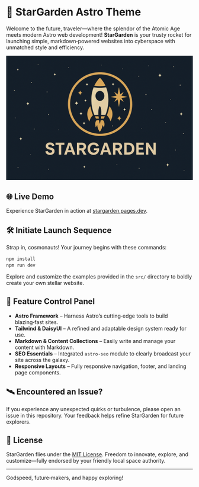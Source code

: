 # 🚀 StarGarden Astro Theme

Welcome to the future, traveler—where the splendor of the Atomic Age meets modern Astro web development! **StarGarden** is your trusty rocket for launching simple, markdown‑powered websites into cyberspace with unmatched style and efficiency.

![StarGarden Theme](./src/assets/landing-hero.png)

## 🌐 Live Demo

Experience StarGarden in action at [stargarden.pages.dev](https://stargarden.pages.dev/).

## 🛠️ Initiate Launch Sequence

Strap in, cosmonauts! Your journey begins with these commands:

```bash
npm install
npm run dev
```

Explore and customize the examples provided in the `src/` directory to boldly create your own stellar website.

## 🌌 Feature Control Panel

- **Astro Framework** – Harness Astro’s cutting‑edge tools to build blazing‑fast sites.
- **Tailwind & DaisyUI** – A refined and adaptable design system ready for use.
- **Markdown & Content Collections** – Easily write and manage your content with Markdown.
- **SEO Essentials** – Integrated `astro-seo` module to clearly broadcast your site across the galaxy.
- **Responsive Layouts** – Fully responsive navigation, footer, and landing page components.

## 🛰️ Encountered an Issue?

If you experience any unexpected quirks or turbulence, please open an issue in this repository. Your feedback helps refine StarGarden for future explorers.

## 📡 License

StarGarden flies under the [MIT License](LICENSE). Freedom to innovate, explore, and customize—fully endorsed by your friendly local space authority.

---

Godspeed, future‑makers, and happy exploring!